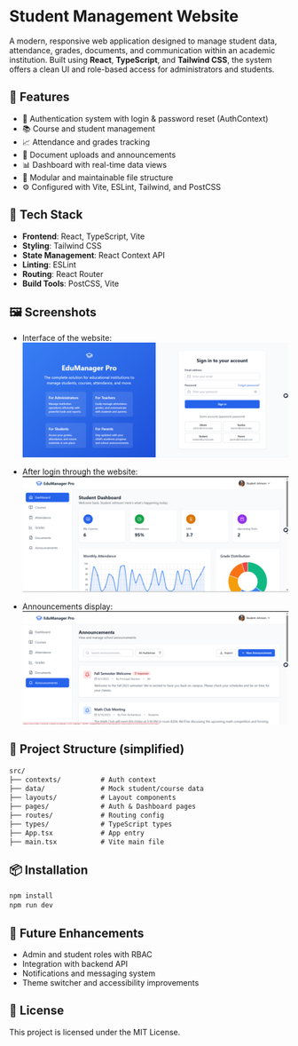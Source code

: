 
# Student Management Website

A modern, responsive web application designed to manage student data, attendance, grades, documents, and communication within an academic institution. Built using **React**, **TypeScript**, and **Tailwind CSS**, the system offers a clean UI and role-based access for administrators and students.

## 🚀 Features

- 🔐 Authentication system with login & password reset (AuthContext)
- 📚 Course and student management
- 📈 Attendance and grades tracking
- 📄 Document uploads and announcements
- 📊 Dashboard with real-time data views
- 📁 Modular and maintainable file structure
- ⚙️ Configured with Vite, ESLint, Tailwind, and PostCSS

## 📂 Tech Stack

- **Frontend**: React, TypeScript, Vite
- **Styling**: Tailwind CSS
- **State Management**: React Context API
- **Linting**: ESLint
- **Routing**: React Router
- **Build Tools**: PostCSS, Vite

## 🖼️ Screenshots

- Interface of the website:  
  ![Interface](https://github.com/Sunny-commit/Sunny-commit-student-management-website/blob/main/Screenshot%20(24).PNG)

- After login through the website:  
  ![After Login](https://github.com/Sunny-commit/Sunny-commit-student-management-website/blob/main/Screenshot%20(25).PNG)

- Announcements display:  
  ![Announcements](https://github.com/Sunny-commit/Sunny-commit-student-management-website/blob/main/Screenshot%20(26).PNG)

## 📁 Project Structure (simplified)

```text
src/
├── contexts/          # Auth context
├── data/              # Mock student/course data
├── layouts/           # Layout components
├── pages/             # Auth & Dashboard pages
├── routes/            # Routing config
├── types/             # TypeScript types
├── App.tsx            # App entry
├── main.tsx           # Vite main file
````

## 📦 Installation

```bash
npm install
npm run dev
```

## 🧠 Future Enhancements

* Admin and student roles with RBAC
* Integration with backend API
* Notifications and messaging system
* Theme switcher and accessibility improvements

## 📜 License

This project is licensed under the MIT License.

```
